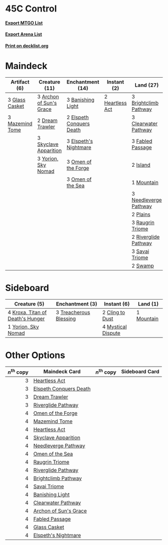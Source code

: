 # 45C Control

#### [Export MTGO List](../collection/45C%20Control/45C%20Control.txt)
#### [Export Arena List](../collection/45C%20Control/45C%20Control_arena.txt)
#### [Print on decklist.org](http://decklist.org/?deckmain=3%09Archon%20of%20Sun's%20Grace%0A3%09Banishing%20Light%0A3%09Brightclimb%20Pathway%0A3%09Clearwater%20Pathway%0A2%09Dream%20Trawler%0A2%09Elspeth%20Conquers%20Death%0A3%09Elspeth's%20Nightmare%0A3%09Fabled%20Passage%0A3%09Glass%20Casket%0A2%09Heartless%20Act%0A2%09Island%0A3%09Mazemind%20Tome%0A1%09Mountain%0A3%09Needleverge%20Pathway%0A3%09Omen%20of%20the%20Forge%0A3%09Omen%20of%20the%20Sea%0A2%09Plains%0A3%09Raugrin%20Triome%0A2%09Riverglide%20Pathway%0A3%09Savai%20Triome%0A3%09Skyclave%20Apparition%0A2%09Swamp%0A3%09Yorion,%20Sky%20Nomad&deckside=2%09Cling%20to%20Dust%0A4%09Kroxa,%20Titan%20of%20Death's%20Hunger%0A1%09Mountain%0A4%09Mystical%20Dispute%0A3%09Treacherous%20Blessing%0A1%09Yorion,%20Sky%20Nomad)
# Maindeck

|                                       Artifact (6)                                       |                                          Creature (11)                                           |                                         Enchantment (14)                                          |                                       Instant (2)                                        |                                           Land (27)                                            |
|------------------------------------------------------------------------------------------|--------------------------------------------------------------------------------------------------|---------------------------------------------------------------------------------------------------|------------------------------------------------------------------------------------------|------------------------------------------------------------------------------------------------|
|3 [Glass Casket](http://gatherer.wizards.com/Pages/Card/Details.aspx?multiverseid=472977) |3 [Archon of Sun's Grace](http://gatherer.wizards.com/Pages/Card/Details.aspx?multiverseid=476254)|3 [Banishing Light](http://gatherer.wizards.com/Pages/Card/Details.aspx?multiverseid=405135)       |2 [Heartless Act](http://gatherer.wizards.com/Pages/Card/Details.aspx?multiverseid=479611)|3 [Brightclimb Pathway](http://gatherer.wizards.com/Pages/Card/Details.aspx?multiverseid=491911)|
|3 [Mazemind Tome](http://gatherer.wizards.com/Pages/Card/Details.aspx?multiverseid=485555)|2 [Dream Trawler](http://gatherer.wizards.com/Pages/Card/Details.aspx?multiverseid=476465)        |2 [Elspeth Conquers Death](http://gatherer.wizards.com/Pages/Card/Details.aspx?multiverseid=476264)|                                                                                          |3 [Clearwater Pathway](http://gatherer.wizards.com/Pages/Card/Details.aspx?multiverseid=491913) |
|                                                                                          |3 [Skyclave Apparition](http://gatherer.wizards.com/Pages/Card/Details.aspx?multiverseid=495603)  |3 [Elspeth's Nightmare](http://gatherer.wizards.com/Pages/Card/Details.aspx?multiverseid=476342)   |                                                                                          |3 [Fabled Passage](http://gatherer.wizards.com/Pages/Card/Details.aspx?multiverseid=473206)     |
|                                                                                          |3 [Yorion, Sky Nomad](http://gatherer.wizards.com/Pages/Card/Details.aspx?multiverseid=479752)    |3 [Omen of the Forge](http://gatherer.wizards.com/Pages/Card/Details.aspx?multiverseid=476396)     |                                                                                          |2 [Island](http://gatherer.wizards.com/Pages/Card/Details.aspx?multiverseid=439857)             |
|                                                                                          |                                                                                                  |3 [Omen of the Sea](http://gatherer.wizards.com/Pages/Card/Details.aspx?multiverseid=476309)       |                                                                                          |1 [Mountain](http://gatherer.wizards.com/Pages/Card/Details.aspx?multiverseid=439859)           |
|                                                                                          |                                                                                                  |                                                                                                   |                                                                                          |3 [Needleverge Pathway](http://gatherer.wizards.com/Pages/Card/Details.aspx?multiverseid=491918)|
|                                                                                          |                                                                                                  |                                                                                                   |                                                                                          |2 [Plains](http://gatherer.wizards.com/Pages/Card/Details.aspx?multiverseid=439856)             |
|                                                                                          |                                                                                                  |                                                                                                   |                                                                                          |3 [Raugrin Triome](http://gatherer.wizards.com/Pages/Card/Details.aspx?multiverseid=479771)     |
|                                                                                          |                                                                                                  |                                                                                                   |                                                                                          |2 [Riverglide Pathway](http://gatherer.wizards.com/Pages/Card/Details.aspx?multiverseid=491920) |
|                                                                                          |                                                                                                  |                                                                                                   |                                                                                          |3 [Savai Triome](http://gatherer.wizards.com/Pages/Card/Details.aspx?multiverseid=479773)       |
|                                                                                          |                                                                                                  |                                                                                                   |                                                                                          |2 [Swamp](http://gatherer.wizards.com/Pages/Card/Details.aspx?multiverseid=439858)              |


# Sideboard

|                                               Creature (5)                                                |                                         Enchantment (3)                                         |                                         Instant (6)                                         |                                      Land (1)                                       |
|-----------------------------------------------------------------------------------------------------------|-------------------------------------------------------------------------------------------------|---------------------------------------------------------------------------------------------|-------------------------------------------------------------------------------------|
|4 [Kroxa, Titan of Death's Hunger](http://gatherer.wizards.com/Pages/Card/Details.aspx?multiverseid=476472)|3 [Treacherous Blessing](http://gatherer.wizards.com/Pages/Card/Details.aspx?multiverseid=476368)|2 [Cling to Dust](http://gatherer.wizards.com/Pages/Card/Details.aspx?multiverseid=476338)   |1 [Mountain](http://gatherer.wizards.com/Pages/Card/Details.aspx?multiverseid=439859)|
|1 [Yorion, Sky Nomad](http://gatherer.wizards.com/Pages/Card/Details.aspx?multiverseid=479752)             |                                                                                                 |4 [Mystical Dispute](http://gatherer.wizards.com/Pages/Card/Details.aspx?multiverseid=473020)|                                                                                     |


# Other Options

|*n*<sup>th</sup> copy|                                          Maindeck Card                                          |*n*<sup>th</sup> copy|Sideboard Card|
|--------------------:|-------------------------------------------------------------------------------------------------|---------------------|--------------|
|                    3|[Heartless Act](http://gatherer.wizards.com/Pages/Card/Details.aspx?multiverseid=479611)         |                     |              |
|                    3|[Elspeth Conquers Death](http://gatherer.wizards.com/Pages/Card/Details.aspx?multiverseid=476264)|                     |              |
|                    3|[Dream Trawler](http://gatherer.wizards.com/Pages/Card/Details.aspx?multiverseid=476465)         |                     |              |
|                    3|[Riverglide Pathway](http://gatherer.wizards.com/Pages/Card/Details.aspx?multiverseid=491920)    |                     |              |
|                    4|[Omen of the Forge](http://gatherer.wizards.com/Pages/Card/Details.aspx?multiverseid=476396)     |                     |              |
|                    4|[Mazemind Tome](http://gatherer.wizards.com/Pages/Card/Details.aspx?multiverseid=485555)         |                     |              |
|                    4|[Heartless Act](http://gatherer.wizards.com/Pages/Card/Details.aspx?multiverseid=479611)         |                     |              |
|                    4|[Skyclave Apparition](http://gatherer.wizards.com/Pages/Card/Details.aspx?multiverseid=495603)   |                     |              |
|                    4|[Needleverge Pathway](http://gatherer.wizards.com/Pages/Card/Details.aspx?multiverseid=491918)   |                     |              |
|                    4|[Omen of the Sea](http://gatherer.wizards.com/Pages/Card/Details.aspx?multiverseid=476309)       |                     |              |
|                    4|[Raugrin Triome](http://gatherer.wizards.com/Pages/Card/Details.aspx?multiverseid=479771)        |                     |              |
|                    4|[Riverglide Pathway](http://gatherer.wizards.com/Pages/Card/Details.aspx?multiverseid=491920)    |                     |              |
|                    4|[Brightclimb Pathway](http://gatherer.wizards.com/Pages/Card/Details.aspx?multiverseid=491911)   |                     |              |
|                    4|[Savai Triome](http://gatherer.wizards.com/Pages/Card/Details.aspx?multiverseid=479773)          |                     |              |
|                    4|[Banishing Light](http://gatherer.wizards.com/Pages/Card/Details.aspx?multiverseid=405135)       |                     |              |
|                    4|[Clearwater Pathway](http://gatherer.wizards.com/Pages/Card/Details.aspx?multiverseid=491913)    |                     |              |
|                    4|[Archon of Sun's Grace](http://gatherer.wizards.com/Pages/Card/Details.aspx?multiverseid=476254) |                     |              |
|                    4|[Fabled Passage](http://gatherer.wizards.com/Pages/Card/Details.aspx?multiverseid=473206)        |                     |              |
|                    4|[Glass Casket](http://gatherer.wizards.com/Pages/Card/Details.aspx?multiverseid=472977)          |                     |              |
|                    4|[Elspeth's Nightmare](http://gatherer.wizards.com/Pages/Card/Details.aspx?multiverseid=476342)   |                     |              |

